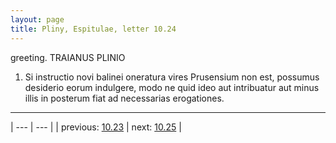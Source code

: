 ```yaml
---
layout: page
title: Pliny, Espitulae, letter 10.24
---
```


greeting. TRAIANUS PLINIO



1. Si instructio novi balinei oneratura vires Prusensium non est, possumus desiderio eorum indulgere, modo ne quid ideo aut intribuatur aut minus illis in posterum fiat ad necessarias erogationes.



---

| --- | --- |
| previous: [10.23](../10.23/) | next: [10.25](../10.25/) |